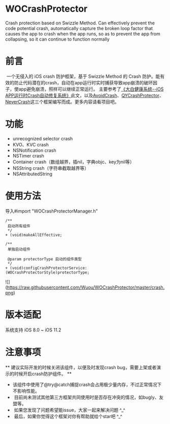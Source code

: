 # WOCrashProtector
Crash protection based on Swizzle Method. Can effectively prevent the code potential crash, automatically capture the broken loop factor that causes the app to crash when the app runs, so as to prevent the app from collapsing, so it can continue to function normally

# 前言
  一个无侵入的 iOS crash 防护框架，基于 Swizzle Method 的 Crash 防护。能有效的防止代码潜在的crash，自动在app运行时实时捕获导致app崩溃的破环因子，使app避免崩溃，照样可以继续正常运行。
  主要参考了[《大白健康系统--iOS APP运行时Crash自动修复系统》](https://neyoufan.github.io/2017/01/13/ios/BayMax_HTSafetyGuard/)此文，以及[AvoidCrash](https://github.com/chenfanfang/AvoidCrash)、[QYCrashProtector](https://github.com/qiyer/QYCrashProtector)、[NeverCrash](https://github.com/jseanj/NeverCrash)这三个框架编写而成。更多内容请看项目吧。

# 功能
- unrecognized selector crash
- KVO、KVC crash
- NSNotification crash
- NSTimer crash
- Container crash（数组越界，插nil，字典objc、key为nil等）
- NSString crash（字符串截取越界等） 
- NSAttributedString

  
# 使用方法

导入#import "WOCrashProtectorManager.h"

```
/**
 启动所有组件
 */
+ (void)makeAllEffective;
     
/**
 单独启动组件

 @param protectorType 启动的组件类型
 */
+ (void)configCrashProtectorService:(WOCrashProtectorStyle)protectorType;

```
![]
(https://raw.githubusercontent.com/Wuou/WOCrashProtector/master/crash.png)

# 版本适配   
系统支持 iOS 8.0 ~ iOS 11.2


# 注意事项

 ** 建议实际开发的时候关闭该组件，以便及时发现crash bug，需要上架或者演示的时候开启crash防护组件。 **
 *  该组件中使用了@try@catch捕捉crash会占用极少量内存，不过正常情况下不影响性能。
 *  目前尚未测试其他第三方框架共同使用时是否存在冲突的情况，如bugly、友盟等。
 *  如果您发现了问题希望能issue，大家一起来解决问题 ^_^
 *  最后，如果你觉得这个框架对你有帮助就给个star吧 ^_^


